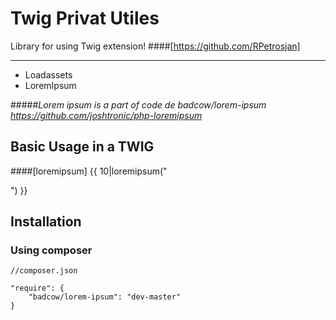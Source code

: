 Twig Privat Utiles
=====================

Library for using Twig extension! 
####[https://github.com/RPetrosjan]


----------------------

 * Loadassets
 * LoremIpsum



#####<i>Lorem ipsum is a part of code de badcow/lorem-ipsum https://github.com/joshtronic/php-loremipsum</i>

## Basic Usage in a TWIG

####[loremipsum]
    {{ 10|loremipsum("<p/>") }}
    
    

## Installation

### Using composer

    //composer.json
    
    "require": {
        "badcow/lorem-ipsum": "dev-master"
    }